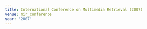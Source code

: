```yaml
---
title: International Conference on Multimedia Retrieval (2007)
venue: mir_conference
year: '2007'
---
```

